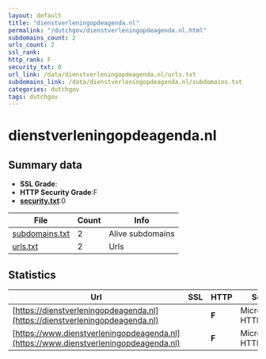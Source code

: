 ```yaml
---
layout: default
title: "dienstverleningopdeagenda.nl"
permalink: "/dutchgov/dienstverleningopdeagenda.nl.html"
subdomains_count: 2
urls_count: 2
ssl_rank: 
http_rank: F
security_txt: 0
url_link: /data/dienstverleningopdeagenda.nl/urls.txt
subdomains_link: /data/dienstverleningopdeagenda.nl/subdomains.txt
categories: dutchgov
tags: dutchgov
---
```



# dienstverleningopdeagenda.nl
## Summary data


 - **SSL Grade**:
 - **HTTP Security Grade**:F
 - **[security.txt](https://www.digitaleoverheid.nl/nieuws/standaard-security-txt-nu-verplicht-voor-overheid/)**:0


| File       | Count | Info |
|------------|-------|------|
|[subdomains.txt](/DutchGovScope/data/dienstverleningopdeagenda.nl/subdomains.txt)|2|Alive subdomains|
|[urls.txt](/DutchGovScope/data/dienstverleningopdeagenda.nl/urls.txt)|2|Urls|


## Statistics


| Url | SSL | HTTP | Server | Cookie | HSTS | CORS | CTO | CSP | XFO | XXP | RP |FP| Tech |Title |
|--------|-------|-------|------|------|------|------|------|------|------|------|------|------|------|------|
|[https://dienstverleningopdeagenda.nl](https://dienstverleningopdeagenda.nl)| | **F**|Microsoft-HTTPAPI/2.0| | | | | | | | :white_check_mark: | |Microsoft HTTPAPI:2.0|Not Found|
|[https://www.dienstverleningopdeagenda.nl](https://www.dienstverleningopdeagenda.nl)| | **F**|Microsoft-HTTPAPI/2.0| | | | | | | | :white_check_mark: | |Microsoft HTTPAPI:2.0|Not Found|



